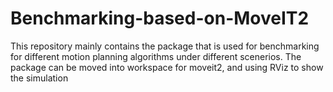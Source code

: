 # Benchmarking-based-on-MoveIT2
This repository mainly contains the package that is used for benchmarking for different motion planning algorithms under different scenerios. The package can be moved into workspace for moveit2, and using RViz to show the simulation
